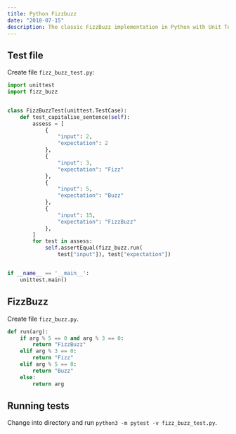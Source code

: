 ```yaml
---
title: Python Fizzbuzz
date: "2018-07-15"
description: The classic FizzBuzz implementation in Python with Unit Testing.
---
```


## Test file

Create file `fizz_buzz_test.py`:

```python
import unittest
import fizz_buzz


class FizzBuzzTest(unittest.TestCase):
    def test_capitalise_sentence(self):
        assess = [
            {
                "input": 2,
                "expectation": 2
            },
            {
                "input": 3,
                "expectation": "Fizz"
            },
            {
                "input": 5,
                "expectation": "Buzz"
            },
            {
                "input": 15,
                "expectation": "FizzBuzz"
            },
        ]
        for test in assess:
            self.assertEqual(fizz_buzz.run(
                test["input"]), test["expectation"])


if __name__ == '__main__':
    unittest.main()
```

## FizzBuzz

Create file `fizz_buzz.py`.

```python
def run(arg):
    if arg % 5 == 0 and arg % 3 == 0:
        return "FizzBuzz"
    elif arg % 3 == 0:
        return "Fizz"
    elif arg % 5 == 0:
        return "Buzz"
    else:
        return arg
```

## Running tests

Change into directory and run `python3 -m pytest -v fizz_buzz_test.py`.
